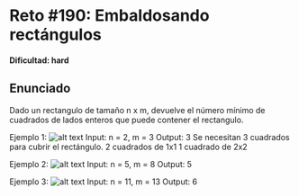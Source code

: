 # Reto #190: Embaldosando rectángulos

#### Dificultad: hard

## Enunciado

Dado un rectangulo de tamaño n x m, devuelve el número mínimo de cuadrados de lados enteros que puede contener el rectangulo.

Ejemplo 1:
![alt text](https://assets.leetcode.com/uploads/2019/10/17/sample_11_1592.png)
Input: n = 2, m = 3
Output: 3
Se necesitan 3 cuadrados para cubrir el rectángulo.
2 cuadrados de 1x1
1 cuadrado de 2x2

Ejemplo 2:
![alt text](https://assets.leetcode.com/uploads/2019/10/17/sample_22_1592.png)
Input: n = 5, m = 8
Output: 5

Ejemplo 3:
![alt text](https://assets.leetcode.com/uploads/2019/10/17/sample_33_1592.png)
Input: n = 11, m = 13
Output: 6
